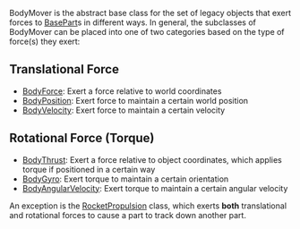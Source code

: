 BodyMover is the abstract base class for the set of legacy objects that exert
forces to [BasePart](https://create.roblox.com/docs/reference/engine/classes/BasePart)s in different ways. In general, the subclasses of
BodyMover can be placed into one of two categories based on the type of
force(s) they exert:

## Translational Force

- [BodyForce](https://create.roblox.com/docs/reference/engine/classes/BodyForce): Exert a force relative to world coordinates
- [BodyPosition](https://create.roblox.com/docs/reference/engine/classes/BodyPosition): Exert force to maintain a certain world position
- [BodyVelocity](https://create.roblox.com/docs/reference/engine/classes/BodyVelocity): Exert force to maintain a certain velocity

## Rotational Force (Torque)

- [BodyThrust](https://create.roblox.com/docs/reference/engine/classes/BodyThrust): Exert a force relative to object coordinates, which applies
  torque if positioned in a certain way
- [BodyGyro](https://create.roblox.com/docs/reference/engine/classes/BodyGyro): Exert torque to maintain a certain orientation
- [BodyAngularVelocity](https://create.roblox.com/docs/reference/engine/classes/BodyAngularVelocity): Exert torque to maintain a certain angular velocity

An exception is the [RocketPropulsion](https://create.roblox.com/docs/reference/engine/classes/RocketPropulsion) class, which exerts **both**
translational and rotational forces to cause a part to track down another
part.
